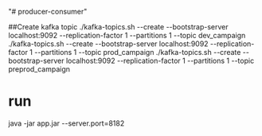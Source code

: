 "# producer-consumer"

##Create kafka topic
./kafka-topics.sh --create --bootstrap-server localhost:9092 --replication-factor 1 --partitions 1 --topic dev_campaign
./kafka-topics.sh --create --bootstrap-server localhost:9092 --replication-factor 1 --partitions 1 --topic prod_campaign
./kafka-topics.sh --create --bootstrap-server localhost:9092 --replication-factor 1 --partitions 1 --topic preprod_campaign


# run
java -jar app.jar --server.port=8182 
